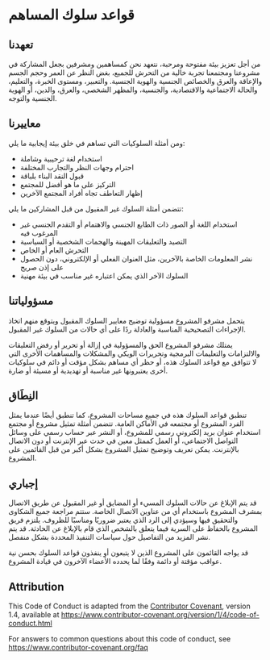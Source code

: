 # قواعد سلوك المساهم

## تعهدنا

من أجل تعزيز بيئة مفتوحة ومرحبة، نتعهد نحن كمساهمين ومشرفين بجعل المشاركة في مشروعنا ومجتمعنا تجربة خالية من التحرش للجميع، بغض النظر عن العمر وحجم الجسم والإعاقة والعرق والخصائص الجنسية والهوية الجنسية. والتعبير، ومستوى الخبرة، والتعليم، والحالة الاجتماعية والاقتصادية، والجنسية، والمظهر الشخصي، والعرق، والدين، أو الهوية الجنسية والتوجه.

## معاييرنا

ومن أمثلة السلوكيات التي تساهم في خلق بيئة إيجابية ما يلي:

- استخدام لغة ترحيبية وشاملة
- احترام وجهات النظر والتجارب المختلفة
- قبول النقد البناء بلباقة
- التركيز على ما هو أفضل للمجتمع
- إظهار التعاطف تجاه أفراد المجتمع الآخرين

تتضمن أمثلة السلوك غير المقبول من قبل المشاركين ما يلي:

- استخدام اللغة أو الصور ذات الطابع الجنسي والاهتمام أو التقدم الجنسي غير المرغوب فيه
- التصيد والتعليقات المهينة والهجمات الشخصية أو السياسية
- التحرش العام أو الخاص
- نشر المعلومات الخاصة بالآخرين، مثل العنوان الفعلي أو الإلكتروني، دون الحصول على إذن صريح
- السلوك الآخر الذي يمكن اعتباره غير مناسب في بيئة مهنية

## مسؤولياتنا

يتحمل مشرفو المشروع مسؤولية توضيح معايير السلوك المقبول ويتوقع منهم اتخاذ الإجراءات التصحيحية المناسبة والعادلة ردًا على أي حالات من السلوك غير المقبول.

يمتلك مشرفو المشروع الحق والمسؤولية في إزالة أو تحرير أو رفض التعليقات والالتزامات والتعليمات البرمجية وتحريرات الويكي والمشكلات والمساهمات الأخرى التي لا تتوافق مع قواعد السلوك هذه، أو حظر أي مساهم بشكل مؤقت أو دائم في سلوكيات أخرى يعتبرونها غير مناسبة أو تهديدية أو مسيئة أو ضارة.

## النِطَاق

تنطبق قواعد السلوك هذه في جميع مساحات المشروع، كما تنطبق أيضًا عندما يمثل الفرد المشروع أو مجتمعه في الأماكن العامة. تتضمن أمثلة تمثيل مشروع أو مجتمع استخدام عنوان بريد إلكتروني رسمي للمشروع، أو النشر عبر حساب رسمي على وسائل التواصل الاجتماعي، أو العمل كممثل معين في حدث عبر الإنترنت أو دون الاتصال بالإنترنت. يمكن تعريف وتوضيح تمثيل المشروع بشكل أكبر من قبل القائمين على المشروع.


## إجباري

قد يتم الإبلاغ عن حالات السلوك المسيء أو المضايق أو غير المقبول عن طريق الاتصال بمشرف المشروع باستخدام أي من عناوين الاتصال الخاصة. ستتم مراجعة جميع الشكاوى والتحقيق فيها وسيؤدي إلى الرد الذي يعتبر ضروريًا ومناسبًا للظروف. يلتزم فريق المشروع بالحفاظ على السرية فيما يتعلق بالشخص الذي قام بالإبلاغ عن الحادثة. قد يتم نشر المزيد من التفاصيل حول سياسات التنفيذ المحددة بشكل منفصل.

قد يواجه القائمون على المشروع الذين لا يتبعون أو ينفذون قواعد السلوك بحسن نية عواقب مؤقتة أو دائمة وفقًا لما يحدده الأعضاء الآخرون في قيادة المشروع.

## Attribution

This Code of Conduct is adapted from the
[Contributor Covenant](https://www.contributor-covenant.org), version 1.4,
available at
<https://www.contributor-covenant.org/version/1/4/code-of-conduct.html>

For answers to common questions about this code of conduct, see
<https://www.contributor-covenant.org/faq>
